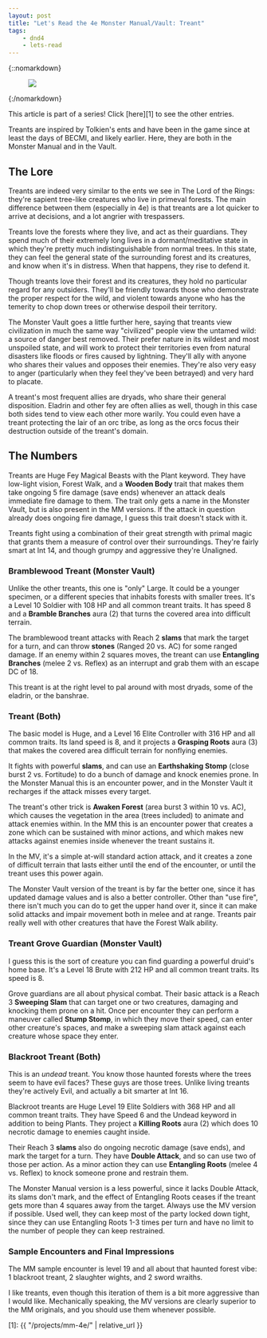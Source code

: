```yaml
---
layout: post
title: "Let's Read the 4e Monster Manual/Vault: Treant"
tags:
    - dnd4
    - lets-read
---
```


{::nomarkdown}
<figure class="left">
  <img src="{{ "/assets/wir-mm-4e-treant.png" | absolute_url }}"/>
</figure>
{:/nomarkdown}

This article is part of a series! Click [here][1] to see the other entries.

Treants are inspired by Tolkien's ents and have been in the game since at least
the days of BECMI, and likely earlier. Here, they are both in the Monster Manual
and in the Vault.

## The Lore

Treants are indeed very similar to the ents we see in The Lord of the Rings:
they're sapient tree-like creatures who live in primeval forests. The main
difference between them (especially in 4e) is that treants are a lot quicker to
arrive at decisions, and a lot angrier with trespassers.

Treants love the forests where they live, and act as their guardians. They
spend much of their extremely long lives in a dormant/meditative state in which
they're pretty much indistinguishable from normal trees. In this state, they can
feel the general state of the surrounding forest and its creatures, and know
when it's in distress. When that happens, they rise to defend it.

Though treants love their forest and its creatures, they hold no particular
regard for any outsiders. They'll be friendly towards those who demonstrate the
proper respect for the wild, and violent towards anyone who has the temerity to
chop down trees or otherwise despoil their territory.

The Monster Vault goes a little further here, saying that treants view
civilization in much the same way "civilized" people view the untamed wild: a
source of danger best removed. Their prefer nature in its wildest and most
unspoiled state, and will work to protect their territories even from natural
disasters like floods or fires caused by lightning. They'll ally with anyone who
shares their values and opposes their enemies. They're also very easy to anger
(particularly when they feel they've been betrayed) and very hard to placate.

A treant's most frequent allies are dryads, who share their general
disposition. Eladrin and other fey are often allies as well, though in this case
both sides tend to view each other more warily. You could even have a treant
protecting the lair of an orc tribe, as long as the orcs focus their destruction
outside of the treant's domain.

## The Numbers

Treants are Huge Fey Magical Beasts with the Plant keyword. They have low-light
vision, Forest Walk, and a **Wooden Body** trait that makes them take ongoing 5
fire damage (save ends) whenever an attack deals immediate fire damage to
them. The trait only gets a name in the Monster Vault, but is also present in
the MM versions. If the attack in question already does ongoing fire damage, I
guess this trait doesn't stack with it.

Treants fight using a combination of their great strength with primal magic that
grants them a measure of control over their surroundings. They're fairly smart
at Int 14, and though grumpy and aggressive they're Unaligned.

### Bramblewood Treant (Monster Vault)

Unlike the other treants, this one is "only" Large. It could be a younger
specimen, or a different species that inhabits forests with smaller trees. It's
a Level 10 Soldier with 108 HP and all common treant traits. It has speed 8 and
a **Bramble Branches** aura (2) that turns the covered area into difficult
terrain.

The bramblewood treant attacks with Reach 2 **slams** that mark the target for a
turn, and can throw **stones** (Ranged 20 vs. AC) for some ranged damage. If an
enemy within 2 squares moves, the treant can use **Entangling Branches** (melee
2 vs. Reflex) as an interrupt and grab them with an escape DC of 18.

This treant is at the right level to pal around with most dryads, some of the
eladrin, or the banshrae.

### Treant (Both)

The basic model is Huge, and a Level 16 Elite Controller with 316 HP and all
common traits. Its land speed is 8, and it projects a **Grasping Roots** aura
(3) that makes the covered area difficult terrain for nonflying enemies.

It fights with powerful **slams**, and can use an **Earthshaking Stomp** (close
burst 2 vs. Fortitude) to do a bunch of damage and knock enemies prone. In the
Monster Manual this is an encounter power, and in the Monster Vault it recharges
if the attack misses every target.

The treant's other trick is **Awaken Forest** (area burst 3 within 10 vs. AC),
which causes the vegetation in the area (trees included) to animate and attack
enemies within. In the MM this is an encounter power that creates a zone which
can be sustained with minor actions, and which makes new attacks against enemies
inside whenever the treant sustains it.

In the MV, it's a simple at-will standard action attack, and it creates a zone
of difficult terrain that lasts either until the end of the encounter, or until
the treant uses this power again.

The Monster Vault version of the treant is by far the better one, since it has
updated damage values and is also a better controller. Other than "use fire",
there isn't much you can do to get the upper hand over it, since it can make
solid attacks and impair movement both in melee and at range. Treants pair
really well with other creatures that have the Forest Walk ability.

### Treant Grove Guardian (Monster Vault)

I guess this is the sort of creature you can find guarding a powerful druid's
home base. It's a Level 18 Brute with 212 HP and all common treant traits. Its
speed is 8.

Grove guardians are all about physical combat. Their basic attack is a Reach 3
**Sweeping Slam** that can target one or two creatures, damaging and knocking
them prone on a hit. Once per encounter they can perform a maneuver called
**Stump Stomp**, in which they move their speed, can enter other creature's
spaces, and make a sweeping slam attack against each creature whose space they
enter.

### Blackroot Treant (Both)

This is an _undead_ treant. You know those haunted forests where the trees seem
to have evil faces? These guys are those trees. Unlike living treants they're
actively Evil, and actually a bit smarter at Int 16.

Blackroot treants are Huge Level 19 Elite Soldiers with 368 HP and all common
treant traits. They have Speed 6 and the Undead keyword in addition to being
Plants. They project a **Killing Roots** aura (2) which does 10 necrotic damage
to enemies caught inside.

Their Reach 3 **slams** also do ongoing necrotic damage (save ends), and mark the target
for a turn. They have **Double Attack**, and so can use two of those per
action. As a minor action they can use **Entangling Roots** (melee 4 vs. Reflex)
to knock someone prone and restrain them.

The Monster Manual version is a less powerful, since it lacks Double Attack, its
slams don't mark, and the effect of Entangling Roots ceases if the treant gets
more than 4 squares away from the target. Always use the MV version if
possible. Used well, they can keep most of the party locked down tight, since
they can use Entangling Roots 1-3 times per turn and have no limit to the number
of people they can keep restrained.

### Sample Encounters and Final Impressions

The MM sample encounter is level 19 and all about that haunted forest vibe: 1
blackroot treant, 2 slaughter wights, and 2 sword wraiths.

I like treants, even though this iteration of them is a bit more aggressive than
I would like. Mechanically speaking, the MV versions are clearly superior to the
MM originals, and you should use them whenever possible.

[1]: {{ "/projects/mm-4e/" | relative_url }}
